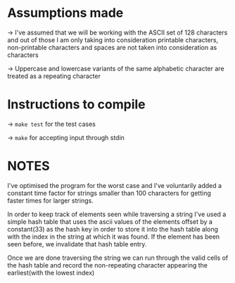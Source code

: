 Assumptions made
=================
-> I've assumed that we will be working with the ASCII set of 128 characters
   and out of those I am only taking into consideration printable characters,
   non-printable characters and spaces are not taken into consideration
   as characters

-> Uppercase and lowercase variants of the same alphabetic character are
   treated as a repeating character


Instructions to compile
========================

-> `make test` for the test cases 

-> `make` for accepting input through stdin 

NOTES
======
I've optimised the program for the worst case and I've voluntarily added
a constant time factor for strings smaller than 100 characters for getting
faster times for larger strings. 

In order to keep track of elements seen while traversing a string I've 
used a simple hash table that uses the ascii values of the elements 
offset by a constant(33) as the hash key in order to store it into the
hash table along with the index in the string at which it was found.
If the element has been seen before, we invalidate that hash table
entry. 

Once we are done traversing the string we can run through the valid cells of the
hash table and record the non-repeating character appearing the earliest(with
the lowest index)
